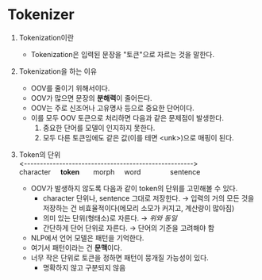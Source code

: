# Tokenizer

1. Tokenization이란
   - Tokenization은 입력된 문장을 "토큰"으로 자르는 것을 말한다.

2. Tokenization을 하는 이유
   - OOV를 줄이기 위해서이다.
   - OOV가 많으면 문장의 **분해력**이 줄어든다.
   - OOV는 주로 신조어나 고유명사 등으로 중요한 단어이다.
   - 이를 모두 OOV 토큰으로 처리하면 다음과 같은 문제점이 발생한다.
     1. 중요한 단어를 모델이 인지하지 못한다.
     2. 모두 다른 토큰임에도 같은 값(이를 테면 \<unk>)으로 매핑이 된다.

3. Token의 단위  
   <----------------------------------------------------->  
   character &nbsp; &nbsp; **token**   &nbsp; &nbsp; &nbsp;   morph  &nbsp; &nbsp;     word     &nbsp; &nbsp; &nbsp; &nbsp; &nbsp;  &nbsp; &nbsp;      sentence

   - OOV가 발생하지 않도록 다음과 같이 token의 단위를 고민해볼 수 있다.
     - character 단위나, sentence 그대로 저장한다. → 입력의 거의 모든 것을 저장하는 건 비효율적이다(메모리 소모가 커지고, 계산량이 많아짐)
     - 의미 있는 단위(형태소)로 자른다. → *위와 동일*
     - 간단하게 단어 단위로 자른다. → 단어의 기준을 고려해야 함
   - NLP에서 언어 모델은 패턴을 기억한다.
   - 여기서 패턴이라는 건 **문맥**이다.
   - 너무 작은 단위로 토큰을 정하면 패턴이 뭉개질 가능성이 있다.
     - 명확하지 않고 구분되지 않음
